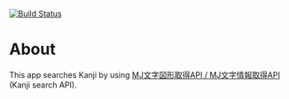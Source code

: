 [![Build Status](https://app.bitrise.io/app/37b414fd225b06d6/status.svg?token=myl7mV0bqcfGDMgJ2S7V1A&branch=master)](https://app.bitrise.io/app/37b414fd225b06d6)

# About

This app searches Kanji by using [MJ文字図形取得API / MJ文字情報取得API
](https://mojikiban.ipa.go.jp/mji/) (Kanji search API).

